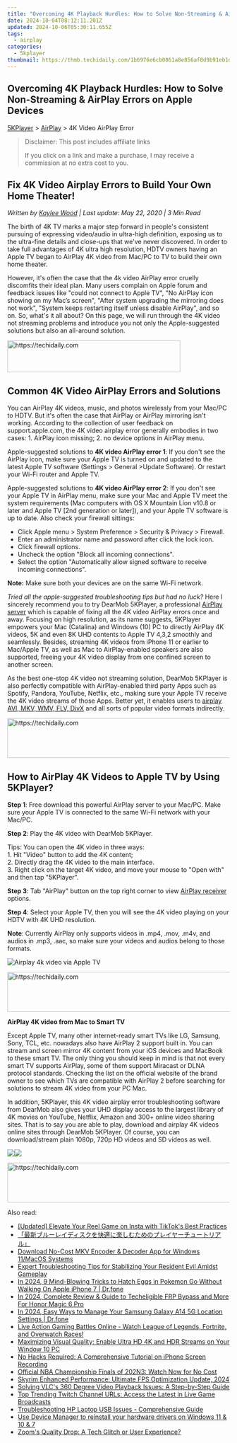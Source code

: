 ```yaml
---
title: "Overcoming 4K Playback Hurdles: How to Solve Non-Streaming & AirPlay Errors on Apple Devices"
date: 2024-10-04T08:12:11.201Z
updated: 2024-10-06T05:30:11.655Z
tags:
  - airplay
categories:
  - 5kplayer
thumbnail: https://thmb.techidaily.com/1b6976e6cb0861a8e856af8d9b91eb1dc370f068cc6322414a1134e31c0876a0.jpg
---
```


## Overcoming 4K Playback Hurdles: How to Solve Non-Streaming & AirPlay Errors on Apple Devices

[5KPlayer](https://tools.techidaily.com/5kplayer/products/) \> [AirPlay](https://tools.techidaily.com/5kplayer/airplay/) \> 4K Video AirPlay Error

>  Disclaimer: This post includes affiliate links
>
>  If you click on a link and make a purchase, I may receive a commission at no extra cost to you.
>

## Fix 4K Video Airplay Errors to Build Your Own Home Theater!

 _Written by [Kaylee Wood](https://www.quora.com/profile/Amanda-Hu-21) | Last update: May 22, 2020 | 3 Min Read_

The birth of 4K TV marks a major step forward in people's consistent pursuing of expressing video/audio in ultra-high definition, exposing us to the ultra-fine details and close-ups that we've never discovered. In order to take full advantages of 4K ultra high resolution, HDTV owners having an Apple TV began to AirPlay 4K video from Mac/PC to TV to build their own home theater.

However, it's often the case that the 4k video AirPlay error cruelly discomfits their ideal plan. Many users complain on Apple forum and feedback issues like "could not connect to Apple TV", "No AirPlay icon showing on my Mac’s screen", "After system upgrading the mirroring does not work", "System keeps restarting itself unless disable AirPlay", and so on. So, what's it all about? On this page, we will run through the 4K video not streaming problems and introduce you not only the Apple-suggested solutions but also an all-around solution.

<!-- affiliate ads begin -->
<a href="https://aligracehair.sjv.io/c/5597632/2135403/19272" target="_top" id="2135403">
  <img src="//a.impactradius-go.com/display-ad/19272-2135403" border="0" alt="https://techidaily.com" width="392" height="72"/>
</a>
<img height="0" width="0" src="https://aligracehair.sjv.io/i/5597632/2135403/19272" style="position:absolute;visibility:hidden;" border="0" />
<!-- affiliate ads end -->

## Common 4K Video AirPlay Errors and Solutions

You can AirPlay 4K videos, music, and photos wirelessly from your Mac/PC to HDTV. But it's often the case that AirPlay or AirPlay mirroring isn't working. According to the collection of user feedback on support.apple.com, the 4K video airplay error generally embodies in two cases: 1\. AirPlay icon missing; 2\. no device options in AirPlay menu.

Apple-suggested solutions to **4K video AirPlay error 1**: If you don't see the AirPlay icon, make sure your Apple TV is turned on and updated to the latest Apple TV software (Settings > General >Update Software). Or restart your Wi-Fi router and Apple TV.

Apple-suggested solutions to **4K video AirPlay error 2**: If you don't see your Apple TV in AirPlay menu, make sure your Mac and Apple TV meet the system requirements (Mac computers with OS X Mountain Lion v10.8 or later and Apple TV \[2nd generation or later\]), and your Apple TV software is up to date. Also check your firewall sittings: 

* Click Apple menu > System Preference > Security & Privacy > Firewall.
* Enter an administrator name and password after click the lock icon.
* Click firewall options.
* Uncheck the option "Block all incoming connections".
* Select the option "Automatically allow signed software to receive incoming connections".

**Note:** Make sure both your devices are on the same Wi-Fi network. 

_Tried all the apple-suggested troubleshooting tips but had no luck?_ Here I sincerely recommend you to try DearMob 5KPlayer, a professional [AirPlay server](https://tools.techidaily.com/5kplayer/airplay/) which is capable of fixing all the 4K video AirPlay errors once and away. Focusing on high resolution, as its name suggests, 5KPlayer empowers your Mac (Catalina) and Windows (10) PC to directly AirPlay 4K videos, 5K and even 8K UHD contents to Apple TV 4,3,2 smoothly and seamlessly. Besides, streaming 4K videos from iPhone 11 or earlier to Mac/Apple TV, as well as Mac to AirPlay-enabled speakers are also supported, freeing your 4K video display from one confined screen to another screen.

As the best one-stop 4K video not streaming solution, DearMob 5KPlayer is also perfectly compatible with AirPlay-enabled third party Apps such as Spotify, Pandora, YouTube, Netflix, etc., making sure your Apple TV receive the 4K video streams of those Apps. Better yet, it enables users to [airplay AVI, MKV, WMV, FLV, DivX](https://tools.techidaily.com/5kplayer/airplay/) and all sorts of popular video formats indirectly.

<!-- affiliate ads begin -->
<a href="https://ephamedtechinc.pxf.io/c/5597632/2136623/26400" target="_top" id="2136623">
  <img src="//a.impactradius-go.com/display-ad/26400-2136623" border="0" alt="https://techidaily.com" width="728" height="90"/>
</a>
<img height="0" width="0" src="https://ephamedtechinc.pxf.io/i/5597632/2136623/26400" style="position:absolute;visibility:hidden;" border="0" />
<!-- affiliate ads end -->

## How to AirPlay 4K Videos to Apple TV by Using 5KPlayer?

**Step 1**: Free download this powerful AirPlay server to your Mac/PC. Make sure your Apple TV is connected to the same Wi-Fi network with your Mac/PC.

**Step 2**: Play the 4K video with DearMob 5KPlayer.

 Tips: You can open the 4K video in three ways:  
 1\. Hit "Video" button to add the 4K content;  
 2\. Directly drag the 4K video to the main interface.  
 3\. Right click on the target 4K video, and move your mouse to "Open with" and then tap "5KPlayer".

**Step 3**: Tab "AirPlay" button on the top right corner to view [AirPlay receiver](https://tools.techidaily.com/5kplayer/airplay/) options. 

**Step 4**: Select your Apple TV, then you will see the 4K video playing on your HDTV with 4K UHD resolution.

**Note**: Currently AirPlay only supports videos in .mp4, .mov, .m4v, and audios in .mp3, .aac, so make sure your videos and audios belong to those formats.

![Airplay 4k video via Apple TV](https://www.5kplayer.com/airplay/img/5k-airplay-win10-mac-zjy.jpg) 

<!-- affiliate ads begin -->
<a href="https://appsumo.8odi.net/c/5597632/2137395/7443" target="_top" id="2137395">
  <img src="//a.impactradius-go.com/display-ad/7443-2137395" border="0" alt="https://techidaily.com" width="728" height="90"/>
</a>
<img height="0" width="0" src="https://appsumo.8odi.net/i/5597632/2137395/7443" style="position:absolute;visibility:hidden;" border="0" />
<!-- affiliate ads end -->

**AirPlay 4K video from Mac to Smart TV**

Except Apple TV, many other internet-ready smart TVs like LG, Samsung, Sony, TCL, etc. nowadays also have AirPlay 2 support built in. You can stream and screen mirror 4K content from your iOS devices and MacBook to these smart TV. The only thing you should keep in mind is that not every smart TV supports AirPlay, some of them support Miracast or DLNA protocol standards. Checking the list on the official website of the brand owner to see which TVs are compatible with AirPlay 2 before searching for solutions to stream 4K video from your PC Mac.

In addition, 5KPlayer, this 4K video airplay error troubleshooting software from DearMob also gives your UHD display access to the largest library of 4K movies on YouTube, Netflix, Amazon and 300+ online video sharing sites. That is to say you are able to play, download and airplay 4K videos online sites through DearMob 5KPlayer. Of course, you can download/stream plain 1080p, 720p HD videos and SD videos as well.

[![](https://www.5kplayer.com/airplay/../button/freedownwhitewin.png)](https://tools.techidaily.com/5kplayer/products/)[![](https://www.5kplayer.com/airplay/../button/freedownbackmac.png)](https://tools.techidaily.com/5kplayer/products/)

<!-- affiliate ads begin -->
<a href="https://smilemakers.pxf.io/c/5597632/2123901/26106" target="_top" id="2123901">
  <img src="//a.impactradius-go.com/display-ad/26106-2123901" border="0" alt="https://techidaily.com" width="728" height="90"/>
</a>
<img height="0" width="0" src="https://smilemakers.pxf.io/i/5597632/2123901/26106" style="position:absolute;visibility:hidden;" border="0" />
<!-- affiliate ads end -->

<ins class="adsbygoogle"
     style="display:block"
     data-ad-format="autorelaxed"
     data-ad-client="ca-pub-7571918770474297"
     data-ad-slot="1223367746"></ins>

<ins class="adsbygoogle"
     style="display:block"
     data-ad-client="ca-pub-7571918770474297"
     data-ad-slot="8358498916"
     data-ad-format="auto"
     data-full-width-responsive="true"></ins>

<span class="atpl-alsoreadstyle">Also read:</span>
<div><ul>
<li><a href="https://instagram-video-recordings.techidaily.com/updated-elevate-your-reel-game-on-insta-with-tiktoks-best-practices/"><u>[Updated] Elevate Your Reel Game on Insta with TikTok's Best Practices</u></a></li>
<li><a href="https://media-tips.techidaily.com/44cm5pya5paw44ow44or44o844os44kk44oh44kj44k544kv44ks5bplusr6ygp44gr5qw944gx44ka44gf44kb44gu44ox44os44kk44ok44o844ob44ol44o844oi44oq44ki44or44cn/"><u>「最新ブルーレイディスクを快適に楽しむためのプレイヤーチュートリアル」</u></a></li>
<li><a href="https://media-tips.techidaily.com/download-no-cost-mkv-encoder-and-decoder-app-for-windows-11macos-systems/"><u>Download No-Cost MKV Encoder & Decoder App for Windows 11/MacOS Systems</u></a></li>
<li><a href="https://win-able.techidaily.com/expert-troubleshooting-tips-for-stabilizing-your-resident-evil-amidst-gameplay/"><u>Expert Troubleshooting Tips for Stabilizing Your Resident Evil Amidst Gameplay</u></a></li>
<li><a href="https://ios-pokemon-go.techidaily.com/in-2024-9-mind-blowing-tricks-to-hatch-eggs-in-pokemon-go-without-walking-on-apple-iphone-7-drfone-by-drfone-virtual-ios/"><u>In 2024, 9 Mind-Blowing Tricks to Hatch Eggs in Pokemon Go Without Walking On Apple iPhone 7 | Dr.fone</u></a></li>
<li><a href="https://easy-unlock-android.techidaily.com/in-2024-complete-review-and-guide-to-techeligible-frp-bypass-and-more-for-honor-magic-6-pro-by-drfone-android/"><u>In 2024, Complete Review & Guide to Techeligible FRP Bypass and More For Honor Magic 6 Pro</u></a></li>
<li><a href="https://android-location.techidaily.com/in-2024-easy-ways-to-manage-your-samsung-galaxy-a14-5g-location-settings-drfone-by-drfone-virtual/"><u>In 2024, Easy Ways to Manage Your Samsung Galaxy A14 5G Location Settings | Dr.fone</u></a></li>
<li><a href="https://media-tips.techidaily.com/live-action-gaming-battles-online-watch-league-of-legends-fortnite-and-overwatch-races/"><u>Live Action Gaming Battles Online - Watch League of Legends, Fortnite, and Overwatch Races!</u></a></li>
<li><a href="https://media-tips.techidaily.com/maximizing-visual-quality-enable-ultra-hd-4k-and-hdr-streams-on-your-window-10-pc/"><u>Maximizing Visual Quality: Enable Ultra HD 4K and HDR Streams on Your Window 10 PC</u></a></li>
<li><a href="https://media-tips.techidaily.com/no-hacks-required-a-comprehensive-tutorial-on-iphone-screen-recording/"><u>No Hacks Required: A Comprehensive Tutorial on iPhone Screen Recording</u></a></li>
<li><a href="https://media-tips.techidaily.com/official-nba-championship-finals-of-202n3-watch-now-for-no-cost/"><u>Official NBA Championship Finals of 202N3: Watch Now for No Cost</u></a></li>
<li><a href="https://tech-recovery.techidaily.com/skyrim-enhanced-performance-ultimate-fps-optimization-update-2024/"><u>Skyrim Enhanced Performance: Ultimate FPS Optimization Update, 2024</u></a></li>
<li><a href="https://media-tips.techidaily.com/solving-vlcs-360-degree-video-playback-issues-a-step-by-step-guide/"><u>Solving VLC's 360 Degree Video Playback Issues: A Step-by-Step Guide</u></a></li>
<li><a href="https://media-tips.techidaily.com/top-trending-twitch-channel-urls-access-the-latest-in-live-game-broadcasts/"><u>Top Trending Twitch Channel URLs: Access the Latest in Live Game Broadcasts</u></a></li>
<li><a href="https://common-error.techidaily.com/troubleshooting-hp-laptop-usb-issues-comprehensive-guide/"><u>Troubleshooting HP Laptop USB Issues - Comprehensive Guide</u></a></li>
<li><a href="https://techidaily.com/use-device-manager-to-reinstall-your-hardware-drivers-on-windows-11-and-10-and-7-by-drivereasy-guide/"><u>Use Device Manager to reinstall your hardware drivers on Windows 11 & 10 & 7</u></a></li>
<li><a href="https://tech-renaissance.techidaily.com/zooms-quality-drop-a-tech-glitch-or-user-experience/"><u>Zoom's Quality Drop: A Tech Glitch or User Experience?</u></a></li>
</ul></div>

